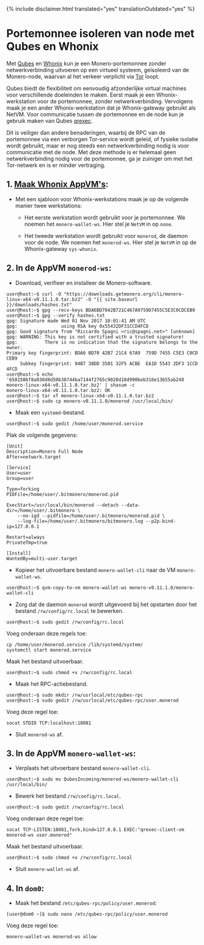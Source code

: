 {% include disclaimer.html translated="yes" translationOutdated="yes" %}

# Portemonnee isoleren van node met Qubes en Whonix

Met [Qubes](https://qubes-os.org) en [Whonix](https://whonix.org) kun je een Monero-portemonnee zonder netwerkverbinding uitvoeren op een virtueel systeem, geïsoleerd van de Monero-node, waarvan al het verkeer verplicht via [Tor](https://torproject.org) loopt.

Qubes biedt de flexibiliteit om eenvoudig afzonderlijke virtual machines voor verschillende doeleinden te maken. Eerst maak je een Whonix-werkstation voor de portemonnee, zonder netwerkverbinding. Vervolgens maak je een ander Whonix-werkstation dat je Whonix-gateway gebruikt als NetVM. Voor communicatie tussen de portemonnee en de node kun je gebruik maken van Qubes [qrexec](https://www.qubes-os.org/doc/qrexec3/).

Dit is veiliger dan andere benaderingen, waarbij de RPC van de portemonnee via een verborgen Tor-service wordt geleid, of fysieke isolatie wordt gebruikt, maar er nog steeds een netwerkverbinding nodig is voor communicatie met de node. Met deze methode is er helemaal geen netwerkverbinding nodig voor de portemonnee, ga je zuiniger om met het Tor-netwerk en is er minder vertraging.


## 1. [Maak Whonix AppVM's](https://www.whonix.org/wiki/Qubes/Install):

+ Met een sjabloon voor Whonix-werkstations maak je op de volgende manier twee werkstations:

  - Het eerste werkstation wordt gebruikt voor je portemonnee. We noemen het `monero-wallet-ws`. Hier stel je `NetVM` in op `none`.

  - Het tweede werkstation wordt gebruikt voor `monerod`, de daemon voor de node. We noemen het `monerod-ws`. Hier stel je `NetVM` in op de Whonix-gateway `sys-whonix`.

## 2. In de AppVM `monerod-ws`:

+ Download, verifieer en installeer de Monero-software.

```
user@host:~$ curl -O "https://downloads.getmonero.org/cli/monero-linux-x64-v0.11.1.0.tar.bz2" -O "{{ site.baseurl }}/downloads/hashes.txt"
user@host:~$ gpg --recv-keys BDA6BD7042B721C467A9759D7455C5E3C0CDCEB9
user@host:~$ gpg --verify hashes.txt
gpg: Signature made Wed 01 Nov 2017 10:01:41 AM UTC
gpg:                using RSA key 0x55432DF31CCD4FCD
gpg: Good signature from "Riccardo Spagni <ric@spagni.net>" [unknown]
gpg: WARNING: This key is not certified with a trusted signature!
gpg:          There is no indication that the signature belongs to the owner.
Primary key fingerprint: BDA6 BD70 42B7 21C4 67A9  759D 7455 C5E3 C0CD CEB9
     Subkey fingerprint: 94B7 38DD 3501 32F5 ACBE  EA1D 5543 2DF3 1CCD 4FCD
user@host:~$ echo '6581506f8a030d8d50b38744ba7144f2765c9028d18d990beb316e13655ab248  monero-linux-x64-v0.11.1.0.tar.bz2' | shasum -c
monero-linux-x64-v0.11.1.0.tar.bz2: OK
user@host:~$ tar xf monero-linux-x64-v0.11.1.0.tar.bz2
user@host:~$ sudo cp monero-v0.11.1.0/monerod /usr/local/bin/
```
+ Maak een `systemd`-bestand.

```
user@host:~$ sudo gedit /home/user/monerod.service
```

Plak de volgende gegevens:

```
[Unit]
Description=Monero Full Node
After=network.target

[Service]
User=user
Group=user

Type=forking
PIDFile=/home/user/.bitmonero/monerod.pid

ExecStart=/usr/local/bin/monerod --detach --data-dir=/home/user/.bitmonero \
    --no-igd --pidfile=/home/user/.bitmonero/monerod.pid \
    --log-file=/home/user/.bitmonero/bitmonero.log --p2p-bind-ip=127.0.0.1

Restart=always
PrivateTmp=true

[Install]
WantedBy=multi-user.target
```

+ Kopieer het uitvoerbare bestand `monero-wallet-cli` naar de VM `monero-wallet-ws`.

```
user@host:~$ qvm-copy-to-vm monero-wallet-ws monero-v0.11.1.0/monero-wallet-cli
```

+ Zorg dat de daemon `monerod` wordt uitgevoerd bij het opstarten door het bestand `/rw/config/rc.local` te bewerken.

```
user@host:~$ sudo gedit /rw/config/rc.local
```

Voeg onderaan deze regels toe:

```
cp /home/user/monerod.service /lib/systemd/system/
systemctl start monerod.service
```

Maak het bestand uitvoerbaar.

```
user@host:~$ sudo chmod +x /rw/config/rc.local
```

+ Maak het RPC-actiebestand.

```
user@host:~$ sudo mkdir /rw/usrlocal/etc/qubes-rpc
user@host:~$ sudo gedit /rw/usrlocal/etc/qubes-rpc/user.monerod
```

Voeg deze regel toe:

```
socat STDIO TCP:localhost:18081
```

+ Sluit `monerod-ws` af.

## 3. In de AppVM `monero-wallet-ws`:

+ Verplaats het uitvoerbare bestand `monero-wallet-cli`.

```
user@host:~$ sudo mv QubesIncoming/monerod-ws/monero-wallet-cli /usr/local/bin/
```

+ Bewerk het bestand `/rw/config/rc.local`.

```
user@host:~$ sudo gedit /rw/config/rc.local
```

Voeg onderaan deze regel toe:

```
socat TCP-LISTEN:18081,fork,bind=127.0.0.1 EXEC:"qrexec-client-vm monerod-ws user.monerod"
```

Maak het bestand uitvoerbaar.

```
user@host:~$ sudo chmod +x /rw/config/rc.local
```

+ Sluit `monero-wallet-ws` af.

## 4. In `dom0`:

+ Maak het bestand `/etc/qubes-rpc/policy/user.monerod`:

```
[user@dom0 ~]$ sudo nano /etc/qubes-rpc/policy/user.monerod
```

Voeg deze regel toe:

```
monero-wallet-ws monerod-ws allow
```
